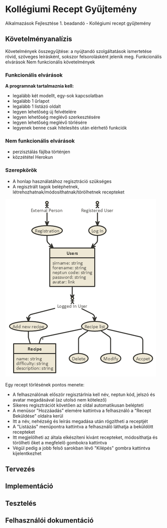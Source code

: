 # Kollégiumi Recept Gyűjtemény
Alkalmazások Fejlesztése 1. beadandó - Kollégiumi recept gyűjtemény

## Követelményanalízis

Követelmények összegyűjtése: a nyújtandó szolgáltatások ismertetése rövid, szöveges leírásként, sokszor felsorolásként jelenik meg.
Funkcionális elvárások
Nem funkcionális követelmények

### Funkcionális elvárások
**A programnak tartalmaznia kell:**
- legalább két modellt, egy-sok kapcsolatban
- legalább 1 űrlapot
- legalább 1 listázó oldalt
- legyen lehetőség új felvételére
- legyen lehetőség meglévő szerkesztésére
- legyen lehetőség meglévő törlésére
- legyenek benne csak hitelesítés után elérhető funkciók

### Nem funkcionális elvárások
- perzisztálás fájlba történjen
- közzététel Herokun

### Szerepkörök
- A honlap használatához regisztráció szükséges
- A regisztrált tagok beléphetnek, létrehozhatnak/módosíthatnak/törölhetnek recepteket

![Használati Eset Diagram](docs/images/hasznalati_eset_diagram.png)

Egy recept törlésének pontos menete:
- A felhasználónak először regisztárlnia kell név, neptun kód, jelszó és avatar megadásával (az utolsó nem kötelező)
- Sikeres regisztrációt követően az oldal automatikusan belépteti
- A menüsor "Hozzáadás" elemére kattintva a felhasználó a "Recept Beküldése" oldalra kerül
- Itt a név, nehézség és leírás megadása után rögzítheti a receptjét
- A "Listázás" menüpontra kattintva a felhasználó láthatja a beküldött recepteket
- Itt megjelölheti az általa elkészíteni kívánt recepteket, módosíthatja és törölheti őket a megfelelő gombokra kattintva
- Végül pedig a jobb felső sarokban lévő "Kilépés" gombra kattintva kijelentkezhet



## Tervezés
## Implementáció
## Tesztelés
## Felhasználói dokumentáció
